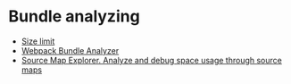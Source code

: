 # Bundle analyzing

- [Size limit](https://github.com/ai/size-limit)
- [Webpack Bundle Analyzer](https://github.com/webpack-contrib/webpack-bundle-analyzer)
- [Source Map Explorer. Analyze and debug space usage through source maps](https://github.com/danvk/source-map-explorer)
